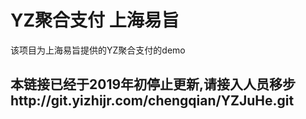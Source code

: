 # YZ聚合支付  上海易旨
该项目为上海易旨提供的YZ聚合支付的demo

## 本链接已经于2019年初停止更新,请接入人员移步http://git.yizhijr.com/chengqian/YZJuHe.git
